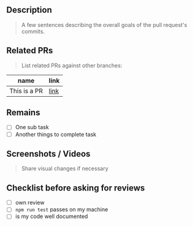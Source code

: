 ## Description

> A few sentences describing the overall goals of the pull request's commits.

## Related PRs

> List related PRs against other branches:

| name         | link                                                            |
| ------------ | --------------------------------------------------------------- |
| This is a PR | [link](https://github.com/Ca-Cybersecurity-Robiot/robiot/pulls) |

## Remains

- [ ] One sub task
- [ ] Another things to complete task

## Screenshots / Videos

> Share visual changes if necessary

## Checklist before asking for reviews

- [ ] own review
- [ ] `npm run test` passes on my machine
- [ ] is my code well documented
